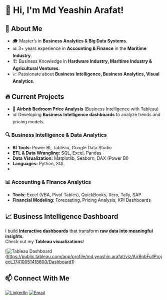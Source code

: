 # 👋 Hi, I'm Md Yeashin Arafat!

## 🚀 About Me
- 🎓 Master’s in **Business Analytics & Big Data Systems**.
- 📊 3+ years experience in **Accounting & Finance** in the **Maritime Industry**.
- 🏗️ Business Knowledge in **Hardware Industry, Maritime Industry & Agricultural Ventures**.
- 📈 Passionate about **Business Intelligence, Business Analytics, Visual Analytics**.

## 🔥 Current Projects
- 🏡 **Airbnb Bedroom Price Analysis** (Business Intelligence with Tableau)
- 📊 Developing **Business Intelligence dashboards** to analyze trends and pricing models.

### 🔍 Business Intelligence & Data Analytics
- **BI Tools:** Power BI, Tableau, Google Data Studio
- **ETL & Data Wrangling:** SQL, Excel, Pandas
- **Data Visualization:** Matplotlib, Seaborn, DAX (Power BI)
- **Languages:** Python, SQL
- 
### 📊 Accounting & Finance Analytics
- **Tools:** Excel (VBA, Pivot Tables), QuickBooks, Xero, Tally, SAP
- **Financial Modeling:** Forecasting, Pricing Analysis, KPI Dashboards

## 📈 Business Intelligence Dashboard
I build **interactive dashboards** that transform **raw data into meaningful insights**.  
Check out my **Tableau visualizations**!

[![Tableau Dashboard](https://img.shields.io/badge/Tableau-Dashboard-orange?logo=tableau)(https://public.tableau.com/app/profile/md.yeashin.arafat/viz/AirBnbFullProject_17410051418600/Dashboard1)

## 📫 Connect With Me
[![LinkedIn](https://img.shields.io/badge/LinkedIn-Profile-blue?logo=linkedin)](https://www.linkedin.com/in/md-yeashin-arafat-976241130/)
[![Email](https://img.shields.io/badge/Email-Mail-red?logo=gmail)](mdarafat.uiu@gmail.com)
